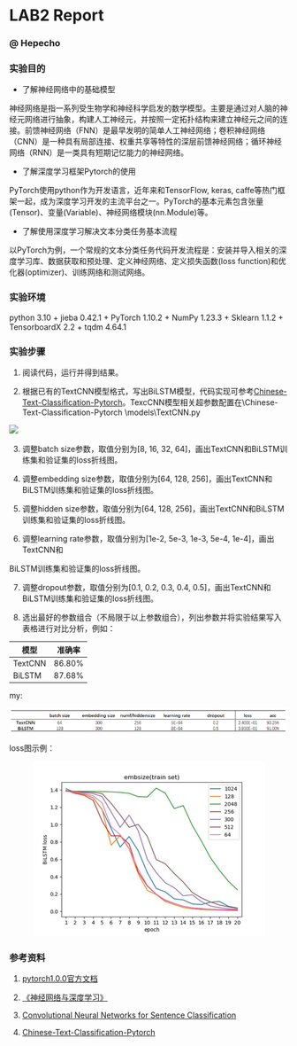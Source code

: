 # **LAB2 Report**

### **@ Hepecho**

### 实验目的

- 了解神经网络中的基础模型

神经网络是指一系列受生物学和神经科学启发的数学模型。主要是通过对人脑的神经元网络进行抽象，构建人工神经元，并按照一定拓扑结构来建立神经元之间的连接。前馈神经网络（FNN）是最早发明的简单人工神经网络；卷积神经网络（CNN）是一种具有局部连接、权重共享等特性的深层前馈神经网络；循环神经网络（RNN）是一类具有短期记忆能力的神经网络。

- 了解深度学习框架Pytorch的使用

PyTorch使用python作为开发语言，近年来和TensorFlow, keras, caffe等热门框架一起，成为深度学习开发的主流平台之一。PyTorch的基本元素包含张量(Tensor)、变量(Variable)、神经网络模块(nn.Module)等。

- 了解使用深度学习解决文本分类任务基本流程

以PyTorch为例，一个常规的文本分类任务代码开发流程是：安装并导入相关的深度学习库、数据获取和预处理、定义神经网络、定义损失函数(loss function)和优化器(optimizer)、训练网络和测试网络。

### 实验环境

python 3.10 + jieba 0.42.1 + PyTorch 1.10.2 + NumPy 1.23.3 + Sklearn 1.1.2 + TensorboardX 2.2 + tqdm 4.64.1

### 实验步骤

1. 阅读代码，运行并得到结果。

2. 根据已有的TextCNN模型格式，写出BiLSTM模型，代码实现可参考[Chinese-Text-Classification-Pytorch](https://github.com/649453932/Chinese-Text-Classification-Pytorch)。TexcCNN模型相关超参数配置在\Chinese-Text-Classification-Pytorch \models\TextCNN.py

![](/fig/img.png)

3. 调整batch size参数，取值分别为[8, 16, 32, 64]，画出TextCNN和BiLSTM训练集和验证集的loss折线图。

4. 调整embedding size参数，取值分别为[64, 128, 256]，画出TextCNN和BiLSTM训练集和验证集的loss折线图。

5. 调整hidden size参数，取值分别为[64, 128, 256]，画出TextCNN和BiLSTM训练集和验证集的loss折线图。

6. 调整learning rate参数，取值分别为[1e-2, 5e-3, 1e-3, 5e-4, 1e-4]，画出TextCNN和

BiLSTM训练集和验证集的loss折线图。

7. 调整dropout参数，取值分别为[0.1, 0.2, 0.3, 0.4, 0.5]，画出TextCNN和BiLSTM训练集和验证集的loss折线图。

8. 选出最好的参数组合（不局限于以上参数组合），列出参数并将实验结果写入表格进行对比分析，例如：

| 模型 | 准确率 |
| --- | --- |
| TextCNN | 86.80% |
| BiLSTM | 87.68% |

my:

![](./fig/img_1.png)

loss图示例：
<div align=center>
<img src="./fig/img_2.png"/>
</div>

### 参考资料

1. [pytorch1.0.0官方文档](https://pytorch.org/docs/1.0.0/)

2. [《神经网络与深度学习》](https://nndl.github.io/)

3. [Convolutional Neural Networks for Sentence Classification](https://arxiv.org/abs/1408.5882)

4. [Chinese-Text-Classification-Pytorch](https://github.com/649453932/Chinese-Text-Classification-Pytorch)